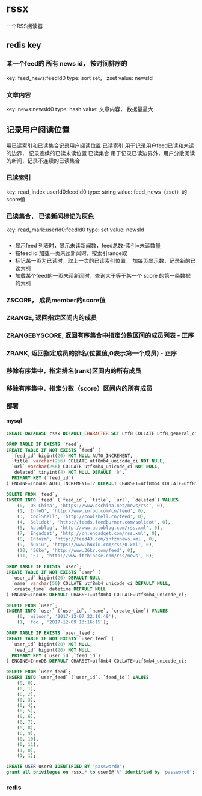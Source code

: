# rssx

一个RSS阅读器

## redis key
### 某一个feed的 所有 news id， 按时间排序的
key: feed_news:feedId0
type: sort set， zset
value: newsId

### 文章内容
key: news:newsId0
type: hash
value: 文章内容， 数据量最大

## 记录用户阅读位置
用已读索引和已读集合记录用户阅读位置
已读索引 用于记录用户feed已读和未读的边界， 记录连续的已读未读位置
已读集合 用于记录已读边界外，用户分散阅读的新闻，记录不连续的已读集合

### 已读索引
key: read_index:userId0:feedId0
type: string
value: feed_news（zset）的score值

### 已读集合， 已读新闻标记为灰色
key: read_mark:userId0:feedId0
type: set
value: newsId

###
- 显示feed 列表时，显示未读新闻数，feed总数-索引=未读数量
- 按feed id 加载一页未读新闻时，按索引range取
- 标记某一页为已读时，取上一次的已读索引位置， 加每页显示数，记录新的已读索引
- 加载某个feed的一页未读新闻时，查询大于等于某一个 score 的第一条数据的索引

### ZSCORE， 成员member的score值
### ZRANGE, 返回指定区间内的成员
### ZRANGEBYSCORE, 返回有序集合中指定分数区间的成员列表 - 正序
### ZRANK, 返回指定成员的排名(位置值,0表示第一个成员) - 正序
### 移除有序集中，指定排名(rank)区间内的所有成员
### 移除有序集中，指定分数（score）区间内的所有成员

### 部署
#### mysql
```sql
CREATE DATABASE rssx DEFAULT CHARACTER SET utf8 COLLATE utf8_general_ci;

DROP TABLE IF EXISTS `feed`;
CREATE TABLE IF NOT EXISTS `feed` (
  `feed_id` bigint(20) NOT NULL AUTO_INCREMENT,
  `title` varchar(256) COLLATE utf8mb4_unicode_ci NOT NULL,
  `url` varchar(256) COLLATE utf8mb4_unicode_ci NOT NULL,
  `deleted` tinyint(4) NOT NULL DEFAULT '0',
  PRIMARY KEY (`feed_id`)
) ENGINE=InnoDB AUTO_INCREMENT=12 DEFAULT CHARSET=utf8mb4 COLLATE=utf8mb4_unicode_ci;

DELETE FROM `feed`;
INSERT INTO `feed` (`feed_id`, `title`, `url`, `deleted`) VALUES
	(0, 'OS China', 'https://www.oschina.net/news/rss', 0),
	(1, 'InfoQ', 'http://www.infoq.com/cn/feed', 0),
	(3, 'CoolShell', 'http://coolshell.cn/feed', 0),
	(4, 'Solidot', 'http://feeds.feedburner.com/solidot', 0),
	(5, 'Autoblog', 'http://www.autoblog.com/rss.xml', 0),
	(7, 'Engadget', 'http://cn.engadget.com/rss.xml', 0),
	(8, 'Infozm', 'http://feed43.com/infzmnews.xml', 0),
	(9, 'huxiu', 'https://www.huxiu.com/rss/0.xml', 0),
	(10, '36ke', 'http://www.36kr.com/feed', 0),
	(11, 'FT', 'http://www.ftchinese.com/rss/news', 0);

DROP TABLE IF EXISTS `user`;
CREATE TABLE IF NOT EXISTS `user` (
  `user_id` bigint(20) DEFAULT NULL,
  `name` varchar(50) COLLATE utf8mb4_unicode_ci DEFAULT NULL,
  `create_time` datetime DEFAULT NULL
) ENGINE=InnoDB DEFAULT CHARSET=utf8mb4 COLLATE=utf8mb4_unicode_ci;

DELETE FROM `user`;
INSERT INTO `user` (`user_id`, `name`, `create_time`) VALUES
	(0, 'wiloon', '2017-12-07 22:10:49'),
	(1, 'foo', '2017-12-09 13:16:15');

DROP TABLE IF EXISTS `user_feed`;
CREATE TABLE IF NOT EXISTS `user_feed` (
  `user_id` bigint(20) NOT NULL,
  `feed_id` bigint(20) NOT NULL,
  PRIMARY KEY (`user_id`,`feed_id`)
) ENGINE=InnoDB DEFAULT CHARSET=utf8mb4 COLLATE=utf8mb4_unicode_ci;

DELETE FROM `user_feed`;
INSERT INTO `user_feed` (`user_id`, `feed_id`) VALUES
	(0, 0),
	(0, 1),
	(0, 2),
	(0, 3),
	(0, 4),
	(0, 5),
	(0, 6),
	(0, 7),
	(0, 8),
	(0, 9),
	(0, 10),
	(0, 11),
	(1, 0),
	(1, 1);

CREATE USER user0 IDENTIFIED BY 'password0';
grant all privileges on rssx.* to user0@'%' identified by 'password0';
```

### redis
